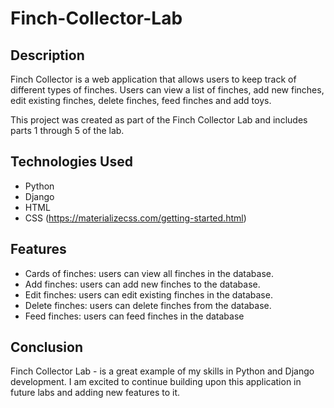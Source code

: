 # Finch-Collector-Lab

## Description
Finch Collector is a web application that allows users to keep track of different types of finches. Users can view a list of finches, add new finches, edit existing finches, delete finches, feed finches and add toys.

This project was created as part of the Finch Collector Lab and includes parts 1 through 5 of the lab.

## Technologies Used
- Python
- Django
- HTML
- CSS (https://materializecss.com/getting-started.html)

## Features
- Cards of finches: users can view all finches in the database.
- Add finches: users can add new finches to the database.
- Edit finches: users can edit existing finches in the database.
- Delete finches: users can delete finches from the database.
- Feed finches: users can feed finches in the database


## Conclusion
Finch Collector Lab - is a great example of my skills in Python and Django development. I am excited to continue building upon this application in future labs and adding new features to it.

